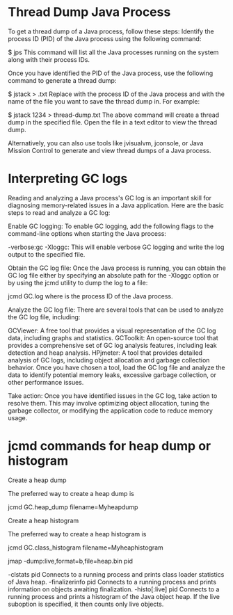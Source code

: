 # Thread Dump Java Process

To get a thread dump of a Java process, follow these steps:
Identify the process ID (PID) of the Java process using the following command:

$ jps
This command will list all the Java processes running on the system along with their process IDs.

Once you have identified the PID of the Java process, use the following command to generate a thread dump:

$ jstack <pid> > <filename>.txt
Replace <pid> with the process ID of the Java process and <filename> with the name of the file you want to save the thread dump in. For example:

$ jstack 1234 > thread-dump.txt
The above command will create a thread dump in the specified file. Open the file in a text editor to view the thread dump.

Alternatively, you can also use tools like jvisualvm, jconsole, or Java Mission Control to generate and view thread dumps of a Java process.


# Interpreting GC logs

Reading and analyzing a Java process's GC log is an important skill for diagnosing memory-related issues in a Java application. Here are the basic steps to read and analyze a GC log:

Enable GC logging: To enable GC logging, add the following flags to the command-line options when starting the Java process:


-verbose:gc -Xloggc:<filename>
This will enable verbose GC logging and write the log output to the specified file.

Obtain the GC log file: Once the Java process is running, you can obtain the GC log file either by specifying an absolute path for the -Xloggc option or by using the jcmd utility to dump the log to a file:


jcmd <pid> GC.log
where <pid> is the process ID of the Java process.

Analyze the GC log file: There are several tools that can be used to analyze the GC log file, including:

GCViewer: A free tool that provides a visual representation of the GC log data, including graphs and statistics.
GCToolkit: An open-source tool that provides a comprehensive set of GC log analysis features, including leak detection and heap analysis.
HPjmeter: A tool that provides detailed analysis of GC logs, including object allocation and garbage collection behavior.
Once you have chosen a tool, load the GC log file and analyze the data to identify potential memory leaks, excessive garbage collection, or other performance issues.

Take action: Once you have identified issues in the GC log, take action to resolve them. This may involve optimizing object allocation, tuning the garbage collector, or modifying the application code to reduce memory usage.

# jcmd commands for heap dump or histogram

Create a heap dump

The preferred way to create a heap dump is

jcmd <pid> GC.heap_dump filename=Myheapdump

Create a heap histogram

The preferred way to create a heap histogram is

jcmd <pid> GC.class_histogram filename=Myheaphistogram

jmap -dump:live,format=b,file=heap.bin pid

-clstats pid
Connects to a running process and prints class loader statistics of Java heap.
-finalizerinfo pid
Connects to a running process and prints information on objects awaiting finalization.
-histo[:live] pid
Connects to a running process and prints a histogram of the Java object heap. If the live suboption is specified, it then counts only live objects.